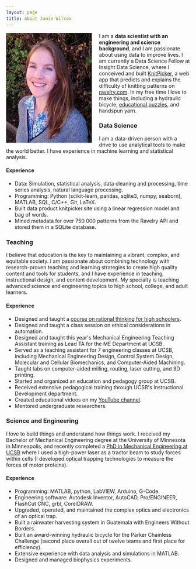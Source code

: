 ```yaml
---
layout: page
title: About Jamie Wilcox
---
```


<div class="projectblock">
<img src="/images/NicePhoto2.png" height="300" align="left" style="margin-right: 20px"/>

I am a <b>data scientist with an engineering and science background</b>, and I am passionate about using data to improve lives. I am currently a Data Science Fellow at Insight Data Science, where I conceived and built <a href="http://www.knitpicker.site">KnitPicker</a>, a web app that predicts and explains the difficulty of knitting patterns on <a href="http://www.ravelry.com">ravelry.com</a>. In my free time I love to make things, including a hydraulic bicycle, 
<a href="/2017/06/25/mysterytubes"> educational puzzles</a>, and handspun yarn.
</div>


### Data Science

I am a data-driven person with a drive to use analytical tools to make the world better. I have experience in machine learning and statistical analysis.

#### Experience

- Data: Simulation, statistical analysis, data cleaning and processing, time series analysis, natural language processing.
- Programming: Python (scikit-learn, pandas, sqlite3, numpy, seaborn), MATLAB, SQL, C/C++, Git, LaTeX.
- Built data product knitpicker.site using a linear regression model and bag of words.
- Mined metadata for over 750 000 patterns from the Ravelry API and stored them in a SQLite database.



### Teaching

<!--I am passionate about pedagogy, online education and education technology, and I have experience in teaching, instructional design, and content development.-->

I believe that education is the key to maintaining a vibrant, complex, and equitable society. I am passionate about combining technology with research-proven teaching and learning strategies to create high quality content and tools for students, and I have experience in teaching, instructional design, and content development. My specialty is teaching advanced science and engineering topics to high school, college, and adult learners.


#### Experience

- Designed and taught a [course on rational thinking for high schoolers](/2017/06/10/brainhacks).
- Designed and taught a class session on ethical considerations in automation.
- Designed and taught this year's Mechanical Engineering Teaching Assistant training as Lead TA for the ME Department at UCSB.
- Served as a teaching assistant for 7 engineering classes at UCSB, including Mechanical Engineering Design, Control System Design, Molecular and Cellular Biomechanics, and Computer-Aided Machining.
- Taught labs on computer-aided milling, routing, laser cutting, and 3D printing.
- Started and organized an education and pedagogy group at UCSB.
- Received extensive pedagogical training through UCSB's Instructional Development department.
- Created educational videos on my [YouTube channel](https://www.youtube.com/watch?v=4WW0LlDr8mc&t=1s).
- Mentored undergraduate researchers.


### Science and Engineering

I love to build things and understand how things work. I received my Bachelor of Mechanical Engineering degree at the University of Minnesota in Minneapolis, and recently completed a [PhD in Mechanical Engineering at UCSB](https://www.osapublishing.org/ol/abstract.cfm?uri=ol-41-10-2386) where I used a high-power laser as a tractor beam to study forces within cells (I developed optical trapping technologies to measure the forces of motor proteins).
	
#### Experience

- Programming: MATLAB, python, LabVIEW, Arduino, G-Code.
- Engineering software: Autodesk Inventor, AutoCAD, Pro/ENGINEER, FlashCut CNC, grbl, CorelDRAW.
- Upgraded, operated, and maintained the complex optics and electronics of an optical trap.
- Built a rainwater harvesting system in Guatemala with Engineers Without Borders.
- Built an award-winning hydraulic bicycle for the Parker Chainless Challenge (second place overall out of twelve teams and first place for efficiency).
- Extensive experience with data analysis and simulations in MATLAB.
- Designed and managed biophysics experiments.

